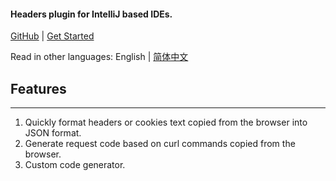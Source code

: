 #### Headers plugin for IntelliJ based IDEs.

[GitHub](https://github.com/bitjerry/Headers/) | [Get Started](https://github.com/bitjerry/Headers/blob/main/README.md)

Read in other languages: English | [简体中文](https://github.com/bitjerry/Headers/blob/main/README.zh-CN.md)

## Features

---
1. Quickly format headers or cookies text copied from the browser into JSON format.
2. Generate request code based on curl commands copied from the browser.
3. Custom code generator.

